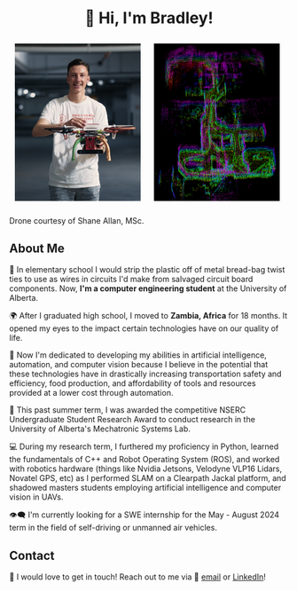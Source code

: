 <h1 align="center"> 👋 Hi, I'm Bradley! </h1>

<p float="left">
  <img src="https://github.com/BradleyBravender/BradleyBravender/blob/main/_A654031.00_00_00_24.Still007.jpg?raw=true" width="45%" style="margin: 10px;" />
  <img src="https://github.com/BradleyBravender/BradleyBravender/blob/main/rviz_screenshot_2023_09_09-21_11_59.png?raw=true" width="45%" style="margin: 10px;" />
</p>
Drone courtesy of Shane Allan, MSc.

## About Me

🔬 In elementary school I would strip the plastic off of metal bread-bag twist ties to use as wires in circuits I'd make from salvaged circuit board components. Now, **I'm a computer engineering student** at the University of Alberta. 

🌍 After I graduated high school, I moved to **Zambia, Africa** for 18 months. It opened my eyes to the impact certain technologies have on our quality of life. 

🧠 Now I'm dedicated to developing my abilities in artificial intelligence, automation, and computer vision because I believe in the potential that these technologies have in drastically increasing transportation safety and efficiency, food production, and affordability of tools and resources provided at a lower cost through automation.

🤖 This past summer term, I was awarded the competitive NSERC Undergraduate Student Research Award to conduct research in the University of Alberta's Mechatronic Systems Lab.

💻 During my research term, I furthered my proficiency in Python, learned the fundamentals of C++ and Robot Operating System (ROS), and worked with robotics hardware (things like Nvidia Jetsons, Velodyne VLP16 Lidars, Novatel GPS, etc) as I performed SLAM on a Clearpath Jackal platform, and shadowed masters students employing artificial intelligence and computer vision in UAVs.

👁️‍🗨️ I'm currently looking for a SWE internship for the May - August 2024 term in the field of self-driving or unmanned air vehicles.

## Contact

📱 I would love to get in touch! Reach out to me via 📧 [email](mailto:bsbraven@ualberta.ca) or [LinkedIn](https://www.linkedin.com/in/bradley-bravender-5246a9166/)!


<!---
BradleyBravender/BradleyBravender is a ✨ special ✨ repository because its `README.md` (this file) appears on your GitHub profile.
You can click the Preview link to take a look at your changes.
--->
